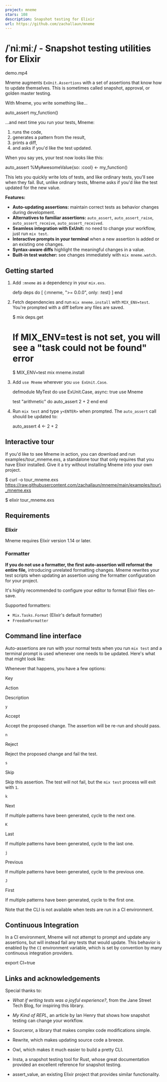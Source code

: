 ```yaml
---
project: mneme
stars: 108
description: Snapshot testing for Elixir
url: https://github.com/zachallaun/mneme
---
```


/ˈniːmiː/ - Snapshot testing utilities for Elixir
=================================================

demo.mp4

Mneme augments `ExUnit.Assertions` with a set of assertions that know how to update themselves. This is sometimes called snapshot, approval, or golden master testing.

With Mneme, you write something like...

auto\_assert my\_function()

...and next time you run your tests, Mneme:

1.  runs the code,
2.  generates a pattern from the result,
3.  prints a diff,
4.  and asks if you'd like the test updated.

When you say yes, your test now looks like this:

auto\_assert %MyAwesomeValue{so: :cool} <- my\_function()

This lets you quickly write lots of tests, and like ordinary tests, you'll see when they fail. But, unlike ordinary tests, Mneme asks if you'd like the test updated for the new value.

**Features:**

-   **Auto-updating assertions:** maintain correct tests as behavior changes during development.
-   **Alternatives to familiar assertions:** `auto_assert`, `auto_assert_raise`, `auto_assert_receive`, `auto_assert_received`.
-   **Seamless integration with ExUnit:** no need to change your workflow, just run `mix test`.
-   **Interactive prompts in your terminal** when a new assertion is added or an existing one changes.
-   **Syntax-aware diffs** highlight the meaningful changes in a value.
-   **Built-in test watcher:** see changes immediately with `mix mneme.watch`.

Getting started
---------------

1.  Add `:mneme` as a dependency in your `mix.exs`.
    
    defp deps do
      \[
        {:mneme, ">= 0.0.0", only: :test}
      \]
    end
    
2.  Fetch dependencies and run `mix mneme.install` with `MIX_ENV=test`. You're prompted with a diff before any files are saved.
    
    $ mix deps.get
    
    # If MIX\_ENV=test is not set, you will see a "task could not be found" error
    $ MIX\_ENV=test mix mneme.install
    
3.  Add `use Mneme` wherever you `use ExUnit.Case`.
    
    defmodule MyTest do
      use ExUnit.Case, async: true
      use Mneme
    
      test "arithmetic" do
        auto\_assert 2 + 2
      end
    end
    
4.  Run `mix test` and type `y<ENTER>` when prompted. The `auto_assert` call should be updated to:
    
    auto\_assert 4 <- 2 + 2
    

Interactive tour
----------------

If you'd like to see Mneme in action, you can download and run examples/tour\_mneme.exs, a standalone tour that only requires that you have Elixir installed. Give it a try without installing Mneme into your own project.

$ curl -o tour\_mneme.exs https://raw.githubusercontent.com/zachallaun/mneme/main/examples/tour\_mneme.exs

$ elixir tour\_mneme.exs

Requirements
------------

### Elixir

Mneme requires Elixir version 1.14 or later.

### Formatter

**If you do not use a formatter, the first auto-assertion will reformat the entire file,** introducing unrelated formatting changes. Mneme rewrites your test scripts when updating an assertion using the formatter configuration for your project.

It's highly recommended to configure your editor to format Elixir files on-save.

Supported formatters:

-   `Mix.Tasks.Format` (Elixir's default formatter)
-   `FreedomFormatter`

Command line interface
----------------------

Auto-assertions are run with your normal tests when you run `mix test` and a terminal prompt is used whenever one needs to be updated. Here's what that might look like:

Whenever that happens, you have a few options:

Key

Action

Description

`y`

Accept

Accept the proposed change. The assertion will be re-run and should pass.

`n`

Reject

Reject the proposed change and fail the test.

`s`

Skip

Skip this assertion. The test will not fail, but the `mix test` process will exit with `1`.

`k`

Next

If multiple patterns have been generated, cycle to the next one.

`K`

Last

If multiple patterns have been generated, cycle to the last one.

`j`

Previous

If multiple patterns have been generated, cycle to the previous one.

`J`

First

If multiple patterns have been generated, cycle to the first one.

Note that the CLI is not available when tests are run in a CI environment.

Continuous Integration
----------------------

In a CI environment, Mneme will not attempt to prompt and update any assertions, but will instead fail any tests that would update. This behavior is enabled by the `CI` environment variable, which is set by convention by many continuous integration providers.

export CI=true

Links and acknowledgements
--------------------------

Special thanks to:

-   _What if writing tests was a joyful experience?_, from the Jane Street Tech Blog, for inspiring this library.
    
-   _My Kind of REPL_, an article by Ian Henry that shows how snapshot testing can change your workflow.
    
-   Sourceror, a library that makes complex code modifications simple.
    
-   Rewrite, which makes updating source code a breeze.
    
-   Owl, which makes it much easier to build a pretty CLI.
    
-   Insta, a snapshot testing tool for Rust, whose great documentation provided an excellent reference for snapshot testing.
    
-   assert\_value, an existing Elixir project that provides similar functionality.
